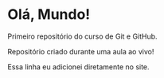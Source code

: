 # Olá, Mundo!
 Primeiro repositório do curso de Git e GitHub. 

Repositório criado durante uma aula ao vivo!

Essa linha eu adicionei diretamente no site.
